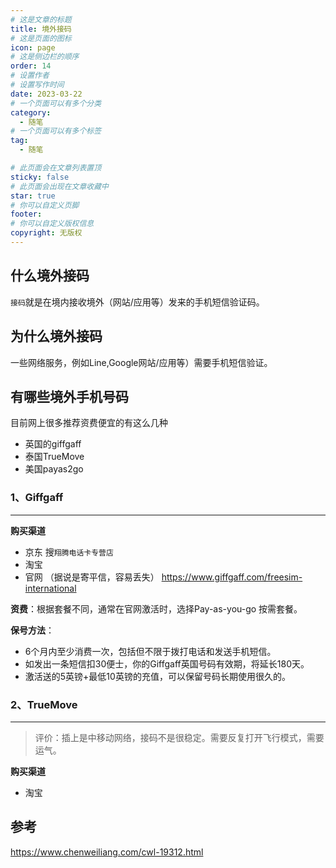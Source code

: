 ```yaml
---
# 这是文章的标题
title: 境外接码
# 这是页面的图标
icon: page
# 这是侧边栏的顺序
order: 14
# 设置作者
# 设置写作时间
date: 2023-03-22
# 一个页面可以有多个分类
category:
  - 随笔
# 一个页面可以有多个标签
tag:
  - 随笔

# 此页面会在文章列表置顶
sticky: false
# 此页面会出现在文章收藏中
star: true
# 你可以自定义页脚
footer: 
# 你可以自定义版权信息
copyright: 无版权
---
```





## 什么境外接码

`接码`就是在境内接收境外（网站/应用等）发来的手机短信验证码。

## 为什么境外接码

一些网络服务，例如Line,Google网站/应用等）需要手机短信验证。

## 有哪些境外手机号码

目前网上很多推荐资费便宜的有这么几种
- 英国的giffgaff
- 泰国TrueMove
- 美国payas2go



### **1、Giffgaff** 
----

**购买渠道**
- 京东 搜`翔腾电话卡专营店`
- 淘宝
- 官网 （据说是寄平信，容易丢失）
https://www.giffgaff.com/freesim-international


**资费**：根据套餐不同，通常在官网激活时，选择Pay-as-you-go 按需套餐。

**保号方法**：


- 6个月内至少消费一次，包括但不限于拨打电话和发送手机短信。
- 如发出一条短信扣30便士，你的Giffgaff英国号码有效期，将延长180天。
- 激活送的5英镑+最低10英镑的充值，可以保留号码长期使用很久的。

### **2、TrueMove** 
----

>评价：插上是中移动网络，接码不是很稳定。需要反复打开飞行模式，需要运气。


**购买渠道**
- 淘宝


## 参考

https://www.chenweiliang.com/cwl-19312.html
